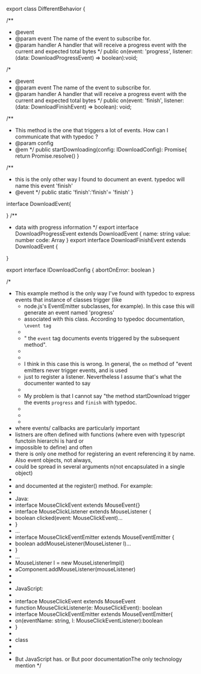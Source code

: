 
export class DifferentBehavior {

  /**
   * @event
   * @param event The name of the event to subscribe for.
   * @param handler A handler that will receive a progress event with the current and expected total bytes
   */
  public on(event: 'progress', listener: (data: DownloadProgressEvent) => boolean):void;

 /*
  * @event
  * @param event The name of the event to subscribe for.
  * @param handler A handler that will receive a progress event with the current and expected total bytes
  */
  public on(event: 'finish', listener: (data: DownloadFinishEvent) => boolean): void;

  /**
   * This method is the one that triggers a lot of events. How can I communicate that with typedoc ? 
   * @param config 
   * @em
   */
  public startDownloading(config: IDownloadConfig): Promise<any>{
    return Promise.resolve()
  }

  /**
   * this is the only other way I found to document an event. typedoc will name this event 'finish'
   * @event
   */
  public static 'finish':'finish'= 'finish' 
}

interface DownloadEvent{

}
/**
 * data with progress information
 */
export interface DownloadProgressEvent extends DownloadEvent {
  name: string
  value: number
  code: Array<number>
}
export interface DownloadFinishEvent extends DownloadEvent {

}

export interface IDownloadConfig {
  abortOnError: boolean
}




/*


 * This example method is the only way I've found with typedoc to express events that instance of classes trigger (like 
   * node.js's EventEmitter subclasses, for example). In this case this will generate an event named 'progress' 
   * associated with this class. According to typedoc documentation,  `\event tag` 
   * 
   *    " the `event` tag documents events triggered by the subsequent method". 
   * 
   * 
   * I think in this case this is wrong. In general, the `on` method of "event emitters never trigger events, and is used 
   * just to register a listener. Nevertheless I assume that's what the documenter wanted to say
   * 
   * My problem is that I cannot say "the method startDownload trigger the events `progress` and `finish` with typedoc. 
   *
   * 
   * 
* where events/ callbacks are particularly important
* listners are often defined with functions (where even with typescript functoin hierarchi is hard or 
* impossible  to define) and often 
* there is only one method for registering an event referencing it by name. Also event objects, not always,
*  could be spread in several arguments n(not encapsulated in a single object)
* 
* and documented at the register() method. For example: 
* 
* Java: 
* interface MouseClickEvent extends MouseEvent{}
* interface MouseClickListener extends MouseListener {
*  boolean clicked(event: MouseClickEvent)...
* }
* ...
* interface MouseClickEventEmitter extends MouseEventEmitter {
*  boolean addMouseListener(MouseListener l)...
* }
* ...
* MouseListener l = new MouseListenerImpl()
* aComponent.addMouseListener(mouseListener)
* 
* 
* JavaScript: 
* 
* interface MouseClickEvent extends MouseEvent
* function MouseClickListener(e: MouseClickEvent): boolean
* interface MouseClickEventEmitter extends MouseEventEmitter{
*  on(eventName: string, l: MouseClickEventListener):boolean
* }
* 
* class 
* 
* 
* But JavaScript has. or But poor documentationThe only technology mention
*/